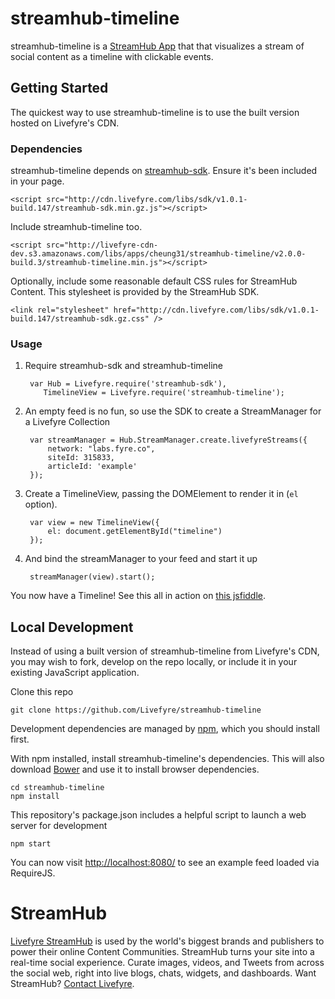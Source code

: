 # streamhub-timeline

streamhub-timeline is a [StreamHub App](http://apps.livefyre.com) that that visualizes a stream of social content as a timeline with clickable events.

## Getting Started

The quickest way to use streamhub-timeline is to use the built version hosted on Livefyre's CDN.

### Dependencies

streamhub-timeline depends on [streamhub-sdk](https://github.com/livefyre/streamhub-sdk). Ensure it's been included in your page.

	<script src="http://cdn.livefyre.com/libs/sdk/v1.0.1-build.147/streamhub-sdk.min.gz.js"></script>

Include streamhub-timeline too.

	<script src="http://livefyre-cdn-dev.s3.amazonaws.com/libs/apps/cheung31/streamhub-timeline/v2.0.0-build.3/streamhub-timeline.min.js"></script>
	
Optionally, include some reasonable default CSS rules for StreamHub Content. This stylesheet is provided by the StreamHub SDK.

    <link rel="stylesheet" href="http://cdn.livefyre.com/libs/sdk/v1.0.1-build.147/streamhub-sdk.gz.css" />

### Usage

1. Require streamhub-sdk and streamhub-timeline

        var Hub = Livefyre.require('streamhub-sdk'),
           TimelineView = Livefyre.require('streamhub-timeline');
    
1. An empty feed is no fun, so use the SDK to create a StreamManager for a Livefyre Collection

        var streamManager = Hub.StreamManager.create.livefyreStreams({
            network: "labs.fyre.co",
            siteId: 315833,
            articleId: 'example'
        });
        
1. Create a TimelineView, passing the DOMElement to render it in (```el``` option).

        var view = new TimelineView({
        	el: document.getElementById("timeline")
    	});
    
1. And bind the streamManager to your feed and start it up

        streamManager(view).start();

You now have a Timeline! See this all in action on [this jsfiddle](http://jsfiddle.net/G9PPf/5/).

## Local Development

Instead of using a built version of streamhub-timeline from Livefyre's CDN, you may wish to fork, develop on the repo locally, or include it in your existing JavaScript application.

Clone this repo

    git clone https://github.com/Livefyre/streamhub-timeline

Development dependencies are managed by [npm](https://github.com/isaacs/npm), which you should install first.

With npm installed, install streamhub-timeline's dependencies. This will also download [Bower](https://github.com/bower/bower) and use it to install browser dependencies.

    cd streamhub-timeline
    npm install

This repository's package.json includes a helpful script to launch a web server for development

    npm start

You can now visit [http://localhost:8080/](http://localhost:8080/) to see an example feed loaded via RequireJS.

# StreamHub

[Livefyre StreamHub](http://www.livefyre.com/streamhub/) is used by the world's biggest brands and publishers to power their online Content Communities. StreamHub turns your site into a real-time social experience. Curate images, videos, and Tweets from across the social web, right into live blogs, chats, widgets, and dashboards. Want StreamHub? [Contact Livefyre](http://www.livefyre.com/contact/).